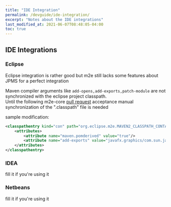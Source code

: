 ```yaml
---
title: "IDE Integration"
permalink: /devguide/ide-integration/
excerpt: "Notes about the IDE integrations"
last_modified_at: 2021-06-07T08:48:05-04:00
toc: true
---
```


## IDE Integrations

### Eclipse

Eclipse integration is rather good but m2e still lacks some features about JPMS for a perfect integration

Maven compiler arguments like `add-opens,add-exports,patch-module` are not synchronized with the eclipse project classpath.<br/>
Until the following m2e-core [pull request](https://github.com/eclipse-m2e/m2e-core/pull/216) acceptance manual synchronization of the ".classpath" file is needed

sample modification:

```xml
<classpathentry kind="con" path="org.eclipse.m2e.MAVEN2_CLASSPATH_CONTAINER">
	<attributes>
		<attribute name="maven.pomderived" value="true"/>
		<attribute name="add-exports" value="javafx.graphics/com.sun.javafx.geometry=scenebuilder.core.api:javafx.graphics/com.sun.javafx.scene=scenebuilder.core.api"/>
	</attributes>
</classpathentry>
```

### IDEA

fill it if you're using it

### Netbeans

fill it if you're using it
